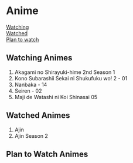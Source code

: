 # Anime
[Watching](#watching-animes)  
[Watched](#watched-animes)  
[Plan to watch](#plan-to-watch-animes)  

## Watching Animes
1. Akagami no Shirayuki-hime 2nd Season 1
1. Kono Subarashii Sekai ni Shukufuku wo! 2 - 01
2. Nanbaka - 14
3. Seiren - 02
4. Maji de Watashi ni Koi Shinasai 05


## Watched Animes
1. Ajin
2. Ajin Season 2


## Plan to Watch Animes